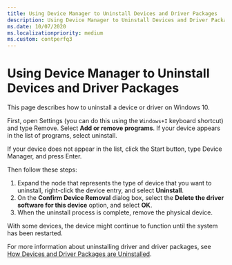 ```yaml
---
title: Using Device Manager to Uninstall Devices and Driver Packages
description: Using Device Manager to Uninstall Devices and Driver Packages
ms.date: 10/07/2020
ms.localizationpriority: medium
ms.custom: contperfq3
---
```


# Using Device Manager to Uninstall Devices and Driver Packages

This page describes how to uninstall a device or driver on Windows 10.

First, open Settings (you can do this using the `Windows+I` keyboard shortcut) and type Remove. Select **Add or remove programs**. If your device appears in the list of programs, select uninstall.

If your device does not appear in the list, click the Start button, type Device Manager, and press Enter.

Then follow these steps:

1. Expand the node that represents the type of device that you want to uninstall, right-click the device entry, and select **Uninstall**.
2. On the **Confirm Device Removal** dialog box, select the **Delete the driver software for this device** option, and select **OK**.
3. When the uninstall process is complete, remove the physical device.

With some devices, the device might continue to function until the system has been restarted.

For more information about uninstalling driver and driver packages, see [How Devices and Driver Packages are Uninstalled](how-devices-and-driver-packages-are-uninstalled.md).
